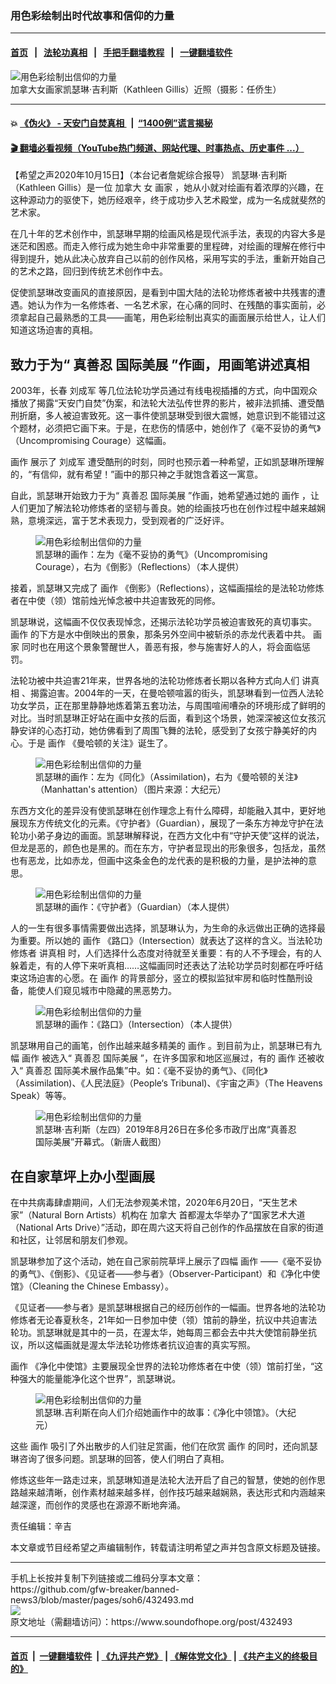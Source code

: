 ### 用色彩绘制出时代故事和信仰的力量
------------------------

#### [首页](https://github.com/gfw-breaker/banned-news3/blob/master/README.md) &nbsp;&nbsp;|&nbsp;&nbsp; [法轮功真相](https://github.com/begood0513/basic/blob/master/README.md)  &nbsp;&nbsp;|&nbsp;&nbsp; [手把手翻墙教程](https://github.com/gfw-breaker/guides/wiki)  &nbsp;&nbsp;|&nbsp;&nbsp; [一键翻墙软件](https://github.com/gfw-breaker/nogfw/blob/master/README.md)  



<div><img alt="用色彩绘制出信仰的力量" src="https://img.soundofhope.org/2020-10/1602790577821.jpg"/>
<br/><figcaption class="caption">
 加拿大女画家凯瑟琳·吉利斯（Kathleen Gillis）近照（摄影：任侨生）
</figcaption></div><hr/>

#### 💥 [《伪火》 - 天安门自焚真相 ](http://158.247.195.190:10000/videos/blog/weihuo.html)&nbsp; |&nbsp; [“1400例”谎言揭秘  ](http://158.247.195.190:10000/videos/blog/jiexi1400.html)

#### [ 🎬  翻墙必看视频（YouTube热门频道、网站代理、时事热点、历史事件 ...）](https://github.com/gfw-breaker/links/blob/master/banned.md)

<div><div class="Content__Wrapper sc-1bvya0-0 grZQxZ">
 <p class="meta-top">
  <span class="meta">
   【希望之声2020年10月15日】（本台记者詹妮综合报导）
  </span>
  <ok href="/term/398437">
   凯瑟琳·吉利斯
  </ok>
  （Kathleen Gillis）是一位
  <ok href="/term/2656">
   加拿大
  </ok>
  女
  <ok href="/term/16908">
   画家
  </ok>
  ，她从小就对绘画有着浓厚的兴趣，在这种源动力的驱使下，她历经艰辛，终于成功步入艺术殿堂，成为一名成就斐然的艺术家。
 </p>
 <p>
  在几十年的艺术创作中，凯瑟琳早期的绘画风格是现代派手法，表现的内容大多是迷茫和困惑。而走入修行成为她生命中非常重要的里程碑，对绘画的理解在修行中得到提升，她从此决心放弃自己以前的创作风格，采用写实的手法，重新开始自己的艺术之路，回归到传统艺术创作中去。
 </p>
 <p>
  促使凯瑟琳改变画风的直接原因，是看到中国大陆的法轮功修炼者被中共残害的遭遇。她认为作为一名修炼者、一名艺术家，在心痛的同时、在残酷的事实面前，必须拿起自己最熟悉的工具——画笔，用色彩绘制出真实的画面展示给世人，让人们知道这场迫害的真相。
 </p>
 <h2>
  致力于为“
  <ok href="/term/7789">
   真善忍
  </ok>
  <ok href="/term/398440">
   国际美展
  </ok>
  ”作画，用画笔讲述真相
 </h2>
 <p>
  2003年，长春
  <ok href="/term/145199">
   刘成军
  </ok>
  等几位法轮功学员通过有线电视插播的方式，向中国观众播放了揭露“天安门自焚”伪案，和法轮大法弘传世界的影片，被非法抓捕、遭受酷刑折磨，多人被迫害致死。这一事件使凯瑟琳受到很大震憾，她意识到不能错过这个题材，必须把它画下来。于是，在悲伤的情感中，她创作了《毫不妥协的勇气》（Uncompromising Courage）这幅画。
 </p>
 <div class="AD_Embed__Wrap-sc-1xslmin-0 igMuqX module desktop">
  <div>
  </div>
 </div>
 <p>
  <ok href="/term/141417">
   画作
  </ok>
  展示了
  <ok href="/term/145199">
   刘成军
  </ok>
  遭受酷刑的时刻，同时也预示着一种希望，正如凯瑟琳所理解的，“有信仰，就有希望！”画中的那只神之手就饱含着这一寓意。
 </p>
 <p>
  自此，凯瑟琳开始致力于为“
  <ok href="/term/7789">
   真善忍
  </ok>
  <ok href="/term/398440">
   国际美展
  </ok>
  ”作画，她希望通过她的
  <ok href="/term/141417">
   画作
  </ok>
  ，让人们更加了解法轮功修炼者的坚韧与善良。她的绘画技巧也在创作过程中越来越娴熟，意境深远，富于艺术表现力，受到观者的广泛好评。
 </p>
 <figure class="OImage__StyledFigure-sc-1lfley0-0 hHSfVg">
  <img alt="用色彩绘制出信仰的力量" src="https://img.soundofhope.org/2020-10/1602790873427.jpg"/>
  <br/><figcaption>
   凯瑟琳的画作：左为《毫不妥协的勇气》（Uncompromising Courage），右为《倒影》（Reflections）（本人提供）
  </figcaption>
 </figure>
 <p>
  接着，凯瑟琳又完成了
  <ok href="/term/141417">
   画作
  </ok>
  《倒影》（Reflections），这幅画描绘的是法轮功修炼者在中使（领）馆前烛光悼念被中共迫害致死的同修。
 </p>
 <p>
  凯瑟琳说，这幅画不仅仅表现悼念，还揭示法轮功学员被迫害致死的真切事实。
  <ok href="/term/141417">
   画作
  </ok>
  的下方是水中倒映出的景象，那条另外空间中被斩杀的赤龙代表着中共。
  <ok href="/term/16908">
   画家
  </ok>
  同时也在用这个景象警醒世人，善恶有报，参与施害好人的人，将会面临惩罚。
 </p>
 <p>
  法轮功被中共迫害21年来，世界各地的法轮功修炼者长期以各种方式向人们
  <ok href="/term/9405">
   讲真相
  </ok>
  、揭露迫害。2004年的一天，在曼哈顿喧嚣的街头，凯瑟琳看到一位西人法轮功女学员，正在那里静静地炼着第五套功法，与周围喧闹嘈杂的环境形成了鲜明的对比。当时凯瑟琳正好站在画中女孩的后面，看到这个场景，她深深被这位女孩沉静安详的心态打动，她仿佛看到了周围飞舞的法轮，感受到了女孩宁静美好的内心。于是
  <ok href="/term/141417">
   画作
  </ok>
  《曼哈顿的关注》诞生了。
 </p>
 <figure class="OImage__StyledFigure-sc-1lfley0-0 hHSfVg">
  <img alt="用色彩绘制出信仰的力量" src="https://img.soundofhope.org/2020-10/1602791068105.jpg"/>
  <br/><figcaption>
   凯瑟琳的画作：左为《同化》（Assimilation)，右为《曼哈顿的关注》（Manhattan's attention）（图片来源：大纪元）
  </figcaption>
 </figure>
 <p>
  东西方文化的差异没有使凯瑟琳在创作理念上有什么障碍，却能融入其中，更好地展现东方传统文化的元素。《守护者》（Guardian），展现了一条东方神龙守护在法轮功小弟子身边的画面。凯瑟琳解释说，在西方文化中有“守护天使”这样的说法，但龙是恶的，颜色也是黑的。而在东方，守护者显现出的形象很多，包括龙，虽然也有恶龙，比如赤龙，但画中这条金色的龙代表的是积极的力量，是护法神的意思。
 </p>
 <figure class="OImage__StyledFigure-sc-1lfley0-0 hHSfVg">
  <img alt="用色彩绘制出信仰的力量" src="https://img.soundofhope.org/2020-10/1602791162801.jpg"/>
  <br/><figcaption>
   凯瑟琳的画作：《守护者》（Guardian）（本人提供）
  </figcaption>
 </figure>
 <p>
  人的一生有很多事情需要做出选择，凯瑟琳认为，为生命的永远做出正确的选择最为重要。所以她的
  <ok href="/term/141417">
   画作
  </ok>
  《路口》（Intersection）就表达了这样的含义。当法轮功修炼者
  <ok href="/term/9405">
   讲真相
  </ok>
  时，人们选择什么态度对待就至关重要：有的人不予理会，有的人躲着走，有的人停下来听真相……这幅画同时还表达了法轮功学员时刻都在呼吁结束这场迫害的心愿。在
  <ok href="/term/141417">
   画作
  </ok>
  的背景部分，竖立的模拟监狱牢房和临时性酷刑设备，能使人们窥见城市中隐藏的黑恶势力。
 </p>
 <figure class="OImage__StyledFigure-sc-1lfley0-0 hHSfVg">
  <img alt="用色彩绘制出信仰的力量" src="https://img.soundofhope.org/2020-10/1602791219778.jpg"/>
  <br/><figcaption>
   凯瑟琳的画作：《路口》（Intersection）（本人提供）
  </figcaption>
 </figure>
 <p>
  凯瑟琳用自己的画笔，创作出越来越多精美的
  <ok href="/term/141417">
   画作
  </ok>
  。到目前为止，凯瑟琳已有九幅
  <ok href="/term/141417">
   画作
  </ok>
  被选入“
  <ok href="/term/7789">
   真善忍
  </ok>
  <ok href="/term/398440">
   国际美展
  </ok>
  ”，在许多国家和地区巡展过，有的
  <ok href="/term/141417">
   画作
  </ok>
  还被收入“
  <ok href="/term/7789">
   真善忍
  </ok>
  国际美术展作品集”中。如：《毫不妥协的勇气》、《同化》（Assimilation)、《人民法庭》（People‘s Tribunal)、《宇宙之声》（The Heavens Speak）等等。
 </p>
 <figure class="OImage__StyledFigure-sc-1lfley0-0 hHSfVg">
  <img alt="用色彩绘制出信仰的力量" src="https://img.soundofhope.org/2020-10/1602791274561.jpg"/>
  <br/><figcaption>
   凯瑟琳‧吉利斯（左四）2019年8月26日在多伦多市政厅出席“真善忍国际美展”开幕式。（新唐人截图）
  </figcaption>
 </figure>
 <h2>
  在自家草坪上办小型画展
 </h2>
 <p>
  在中共病毒肆虐期间，人们无法参观美术馆，2020年6月20日，“天生艺术家”（Natural Born Artists）机构在
  <ok href="/term/2656">
   加拿大
  </ok>
  首都渥太华举办了“国家艺术大道（National Arts Drive）”活动，即在周六这天将自己创作的作品摆放在自家的街道和社区，让邻居和朋友们参观。
 </p>
 <div class="AD_Embed__Wrap-sc-1xslmin-0 igMuqX module desktop">
  <div>
  </div>
 </div>
 <p>
  凯瑟琳参加了这个活动，她在自己家前院草坪上展示了四幅
  <ok href="/term/141417">
   画作
  </ok>
  ——《毫不妥协的勇气》、《倒影》、《见证者——参与者》（Observer-Participant）和《净化中使馆》（Cleaning the Chinese Embassy）。
 </p>
 <p>
  《见证者——参与者》是凯瑟琳根据自己的经历创作的一幅画。世界各地的法轮功修炼者无论春夏秋冬，21年如一日参加中使（领）馆前的静坐，抗议中共迫害法轮功。凯瑟琳就是其中的一员，在渥太华，她每周三都会去中共大使馆前静坐抗议，所以这幅画就是渥太华法轮功修炼者抗议迫害的真实写照。
 </p>
 <p>
  <ok href="/term/141417">
   画作
  </ok>
  《净化中使馆》主要展现全世界的法轮功修炼者在中使（领）馆前打坐，“这种强大的能量能净化这个世界”，凯瑟琳说。
 </p>
 <figure class="OImage__StyledFigure-sc-1lfley0-0 hHSfVg">
  <img alt="用色彩绘制出信仰的力量" src="https://img.soundofhope.org/2020-10/1602791435656.jpg"/>
  <br/><figcaption>
   凯瑟琳.吉利斯在向人们介绍她画作中的故事：《净化中领馆》。（大纪元）
  </figcaption>
 </figure>
 <p>
  这些
  <ok href="/term/141417">
   画作
  </ok>
  吸引了外出散步的人们驻足赏画，他们在欣赏
  <ok href="/term/141417">
   画作
  </ok>
  的同时，还向凯瑟琳咨询了很多问题。凯瑟琳的回答，使人们明白了真相。
 </p>
 <p>
  修炼这些年一路走过来，凯瑟琳知道是法轮大法开启了自己的智慧，使她的创作思路越来越清晰，创作素材越来越多样，创作技巧越来越娴熟，表达形式和内涵越来越深邃，而创作的灵感也在源源不断地奔涌。
 </p>
 <p class="meta-btm">
  责任编辑：辛吉
 </p>
 <p class="meta-btm">
  本文章或节目经希望之声编辑制作，转载请注明希望之声并包含原文标题及链接。
 </p>
</div>
</div>
<hr/>
手机上长按并复制下列链接或二维码分享本文章：<br/>
https://github.com/gfw-breaker/banned-news3/blob/master/pages/soh6/432493.md <br/>
<a href='https://github.com/gfw-breaker/banned-news3/blob/master/pages/soh6/432493.md'><img src='https://github.com/gfw-breaker/banned-news3/blob/master/pages/soh6/432493.md.png'/></a> <br/>
原文地址（需翻墙访问）：https://www.soundofhope.org/post/432493


------------------------
#### [首页](https://github.com/gfw-breaker/banned-news3/blob/master/README.md) &nbsp;|&nbsp; [一键翻墙软件](https://github.com/gfw-breaker/nogfw/blob/master/README.md) &nbsp;| [《九评共产党》](https://github.com/gfw-breaker/9ping.md/blob/master/README.md#九评之一评共产党是什么) | [《解体党文化》](https://github.com/gfw-breaker/jtdwh.md/blob/master/README.md) | [《共产主义的终极目的》](https://github.com/gfw-breaker/gczydzjmd.md/blob/master/README.md)


<img src='http://gfw-breaker.win/banned-news3/pages/soh6/432493.md' width='0px' height='0px'/>
